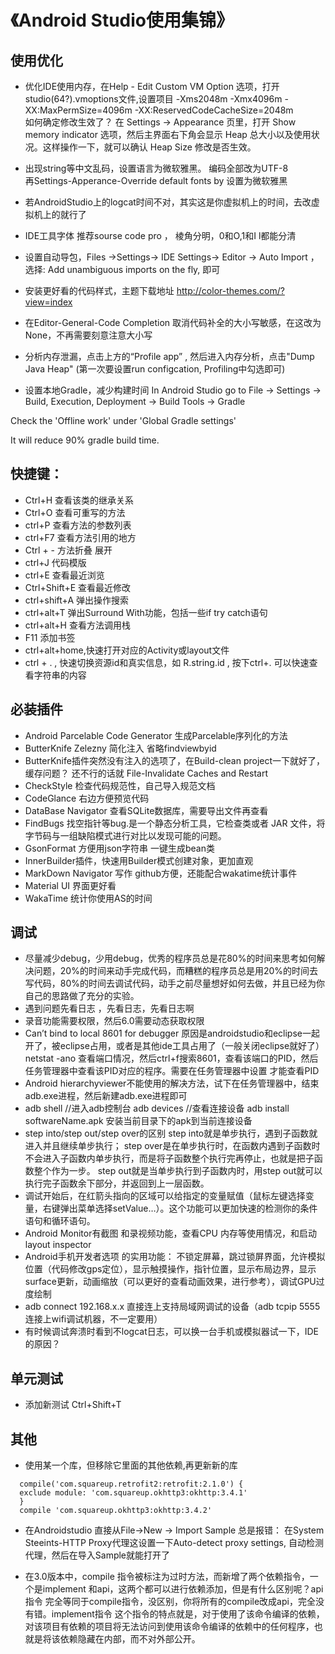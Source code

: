 # 《Android Studio使用集锦》

## 使用优化
- 优化IDE使用内存，在Help - Edit Custom VM Option 选项，打开studio(64?).vmoptions文件,设置项目
-Xms2048m
-Xmx4096m
-XX:MaxPermSize=4096m
-XX:ReservedCodeCacheSize=2048m
<br>如何确定修改生效了？
在 Settings -> Appearance 页里，打开 Show memory indicator 选项，然后主界面右下角会显示 Heap 总大小以及使用状况。这样操作一下，就可以确认 Heap Size 修改是否生效。

- 出现string等中文乱码，设置语言为微软雅黑。 编码全部改为UTF-8
<br>再Settings-Apperance-Override default fonts by 设置为微软雅黑
- 若AndroidStudio上的logcat时间不对，其实这是你虚拟机上的时间，去改虚拟机上的就行了
- IDE工具字体 推荐sourse code pro ， 棱角分明，0和O,1和I l都能分清

- 设置自动导包，Files ->Settings-> IDE Settings-> Editor -> Auto Import ， 选择: Add unambiguous imports on the fly, 即可

- 安装更好看的代码样式，主题下载地址 http://color-themes.com/?view=index

- 在Editor-General-Code Completion
取消代码补全的大小写敏感，在这改为None，不再需要刻意注意大小写

- 分析内存泄漏，点击上方的“Profile app” , 然后进入内存分析，点击"Dump Java Heap" (第一次要设置run configcation, Profiling中勾选即可)

- 设置本地Gradle，减少构建时间
In Android Studio go to File -> Settings -> Build, Execution, Deployment -> Build Tools -> Gradle

Check the 'Offline work' under 'Global Gradle settings'

It will reduce 90% gradle build time.

## 快捷键：
- Ctrl+H  查看该类的继承关系
- Ctrl+O  查看可重写的方法
- ctrl+P 查看方法的参数列表
- ctrl+F7 查看方法引用的地方
- Ctrl + -  方法折叠 展开
- ctrl+J 代码模版
- ctrl+E 查看最近浏览
- Ctrl+Shift+E 查看最近修改
- ctrl+shift+A 弹出操作搜索
- ctrl+alt+T 弹出Surround With功能，包括一些if try catch语句
-  ctrl+alt+H 查看方法调用栈
- F11 添加书签
- ctrl+alt+home,快速打开对应的Activity或layout文件
- ctrl + .   , 快速切换资源id和真实信息，如 R.string.id , 按下ctrl+.  可以快速查看字符串的内容


## 必装插件
- Android Parcelable Code Generator  生成Parcelable序列化的方法
- ButterKnife Zelezny   简化注入  省略findviewbyid
- ButterKnife插件突然没有注入的选项了，在Build-clean project一下就好了，缓存问题？ 还不行的话就 File-Invalidate Caches and Restart
- CheckStyle 检查代码规范性，自己导入规范文档
- CodeGlance 右边方便预览代码
- DataBase Navigator 查看SQLite数据库，需要导出文件再查看
- FindBugs 找空指针等bug.是一个静态分析工具，它检查类或者 JAR 文件，将字节码与一组缺陷模式进行对比以发现可能的问题。
- GsonFormat 方便用json字符串 一键生成bean类
- InnerBuilder插件，快速用Builder模式创建对象，更加直观
- MarkDown Navigator  写作 github方便，还能配合wakatime统计事件
- Material UI 界面更好看
- WakaTime  统计你使用AS的时间


## 调试
- 尽量减少debug，少用debug，优秀的程序员总是花80%的时间来思考如何解决问题，20%的时间来动手完成代码，而糟糕的程序员总是用20%的时间去写代码，80%的时间去调试代码，动手之前尽量想好如何去做，并且已经为你自己的思路做了充分的实验。
-  遇到问题先看日志 ，先看日志，先看日志啊
-   录音功能需要权限，然后6.0需要动态获取权限
- Can’t bind to local 8601 for debugger
  原因是androidstudio和eclipse一起开了，被eclipse占用，或者是其他ide工具占用了（一般关闭eclipse就好了）
  netstat -ano 查看端口情况，然后ctrl+f搜索8601，查看该端口的PID，然后任务管理器中查看该PID对应的程序。需要在任务管理器中设置 才能查看PID
- Android hierarchyviewer不能使用的解决方法，试下在任务管理器中，结束adb.exe进程，然后新建adb.exe进程即可
- adb shell //进入adb控制台
  adb devices //查看连接设备
  adb install softwareName.apk 安装当前目录下的apk到当前连接设备
- step into/step out/step over的区别
  step into就是单步执行，遇到子函数就进入并且继续单步执行；
  step over是在单步执行时，在函数内遇到子函数时不会进入子函数内单步执行，而是将子函数整个执行完再停止，也就是把子函数整个作为一步。
  step out就是当单步执行到子函数内时，用step out就可以执行完子函数余下部分，并返回到上一层函数。
- 调试开始后，在红箭头指向的区域可以给指定的变量赋值（鼠标左键选择变量，右键弹出菜单选择setValue…）。这个功能可以更加快速的检测你的条件语句和循环语句。
- Android Monitor有截图 和录视频功能，查看CPU 内存等使用情况，和启动layout inspector
- Android手机开发者选项 的实用功能： 不锁定屏幕，跳过锁屏界面，允许模拟位置（代码修改gps定位），显示触摸操作，指针位置，显示布局边界，显示surface更新，动画缩放（可以更好的查看动画效果，进行参考），调试GPU过度绘制
- adb connect 192.168.x.x 直接连上支持局域网调试的设备（adb tcpip 5555  连接上wifi调试机器，不一定要用）
- 有时候调试奔溃时看到不logcat日志，可以换一台手机或模拟器试一下，IDE的原因？


## 单元测试
- 添加新测试 Ctrl+Shift+T


## 其他
- 使用某一个库，但移除它里面的其他依赖,再更新新的库
```
  compile('com.squareup.retrofit2:retrofit:2.1.0') {
  exclude module: 'com.squareup.okhttp3:okhttp:3.4.1'
  }
  compile 'com.squareup.okhttp3:okhttp:3.4.2'
```
- 在Androidstudio 直接从File->New -> Import Sample 总是报错：
  在System Steeints-HTTP Proxy代理这设置一下Auto-detect proxy settings, 自动检测代理，然后在导入Sample就能打开了
  
- 在3.0版本中，compile 指令被标注为过时方法，而新增了两个依赖指令，一个是implement 和api，这两个都可以进行依赖添加，但是有什么区别呢？api 指令
  完全等同于compile指令，没区别，你将所有的compile改成api，完全没有错。implement指令
  这个指令的特点就是，对于使用了该命令编译的依赖，对该项目有依赖的项目将无法访问到使用该命令编译的依赖中的任何程序，也就是将该依赖隐藏在内部，而不对外部公开。

